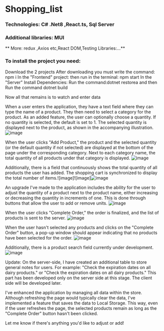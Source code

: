# Shopping_list
### Technologies: C# .Net8 ,React.ts, Sql Server
### Additional libraries: MUI
** More:  redux ,Axios etc,React DOM,Testing Libraries:...**
### To install the project you need:

Download the 2 projects
After downloading you must write the command: npm i
In the "Frontend" project: then run in the terminal: npm start
In the "Server" Install Dependencies: Run the command:dotnet restorea and then Run the command dotnet build

Now all that remains is to watch and enter data

When a user enters the application, they have a text field where they can type the name of a product. They then need to select a category for the product. As an added feature, the user can optionally choose a quantity. If no quantity is selected, the default is set to 1. The selected quantity is displayed next to the product, as shown in the accompanying illustration.
![image](https://github.com/user-attachments/assets/a2a6b66d-8781-4333-ac5e-b01d8d3db313)

When the user clicks "Add Product," the product and the selected quantity (or the default quantity if not selected) are displayed at the bottom of the page under the corresponding category. Next to each category name, the total quantity of all products under that category is displayed.
![image](https://github.com/user-attachments/assets/e9fc6d0c-8ecb-46d6-9465-316dfcb15e27)

Additionally, there is a field that continuously shows the total quantity of all products the user has added. The shopping cart is synchronized to display the total number of items.![image]![image]![image](https://github.com/user-attachments/assets/4a13f3cc-9aeb-4806-9929-a25fa133aaeb)

An upgrade I've made to the application includes the ability for the user to adjust the quantity of a product next to the product name, either increasing or decreasing the quantity in increments of one. This is done through buttons that allow the user to add or remove units.
![image](https://github.com/user-attachments/assets/5245a720-6135-4437-ad56-3aeb957ecea2)

When the user clicks "Complete Order," the order is finalized, and the list of products is sent to the server.
![image](https://github.com/user-attachments/assets/6e92bec0-999e-4f35-aad8-bc8d1e541f5b)

When the user hasn't selected any products and clicks on the "Complete Order" button, a pop-up window should appear indicating that no products have been selected for the order.
![image](https://github.com/user-attachments/assets/a959a487-6d06-4dcf-84d1-4a8fef886808)

Additionally, there is a product search field currently under development.
![image](https://github.com/user-attachments/assets/9f8b3325-6b76-4b51-9813-aa4d1fbb97de)

Update: On the server-side, I have created an additional table to store general notes for users. For example: "Check the expiration dates on all dairy products." or "Check the expiration dates on all dairy products." This part has been developed only on the server side at this stage. The client side will be developed later.

I've enhanced the application by managing all data within the store. Although refreshing the page would typically clear the data, I've implemented a feature that saves the data to Local Storage. This way, even if the user refreshes the page, the selected products remain as long as the "Complete Order" button hasn't been clicked.


Let me know if there's anything you'd like to adjust or add!


